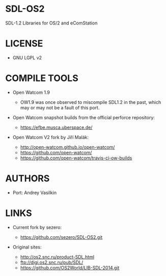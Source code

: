 # SDL-OS2
SDL-1.2 Libraries for OS/2 and eComStation

LICENSE
===============
* GNU LGPL v2

COMPILE TOOLS
===============
* Open Watcom 1.9
  - OW1.9 was once observed to miscompile SDL1.2 in the past, which
    may or may not be a fault of this port.

* Open Watcom snapshot builds from the official perforce repository:
  - https://efbe.musca.uberspace.de/

* Open Watcom V2 fork by Jiří Malák:
  - http://open-watcom.github.io/open-watcom/
  - https://github.com/open-watcom/
  - https://github.com/open-watcom/travis-ci-ow-builds

AUTHORS
===============
* Port: Andrey Vasilkin

LINKS
===============
* Current fork by sezero:
  - https://github.com/sezero/SDL-OS2.git

* Original sites:
  - http://os2.snc.ru/product-SDL.html
  - ftp://digi.os2.snc.ru/pub/SDL/
  - https://github.com/OS2World/LIB-SDL-2014.git
